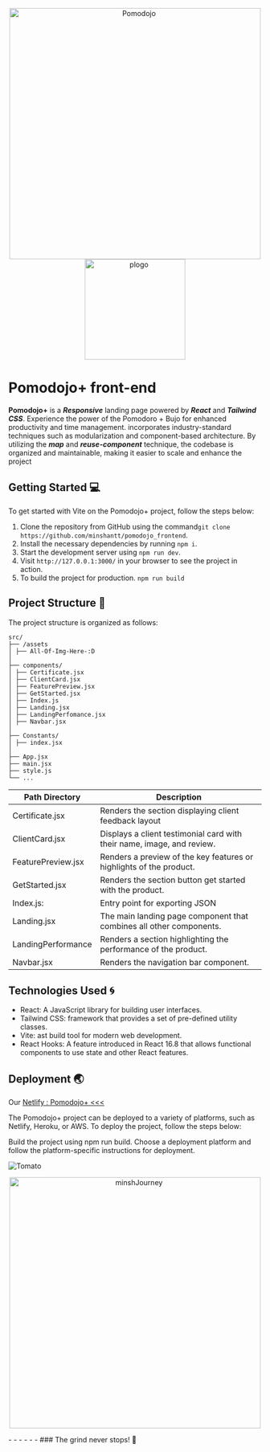 <p align="center">
  <img src="https://lh3.googleusercontent.com/fife/APg5EOa9rZdtZ5ncgVnjWHxqXqWz9Wz9CCiKYcg6i19kHK6qXIRVSt6d7ans4y1gF-mjOlpIMygds7GjTulBxTKHZMdmissHmYjjgAH-JDSx9nM7dr_zC2uQje2XB9YGVLhqcuVwFjgMgb57JOC9wwxt-RnOGZjjwF43GtPIkZ7oXsU5qaB4UAazbUNkTsu-C7SqIieN8A8mErrj-MPYKRr76mQALsiZCm1UKHCC0j45MQHUKdA3d03o0gwTkjd942gyILiggmEC9SHO2ok69mebq3jR1Z1xowaCUew-ebckKRiTYOlIulHQwxiskOA0c4pSmzce3ic54xLYY_1IVp6gppWYbV2nLtci4G0MEPzTclj8X1_Q-Nou7IHBB7PpqropPRvyB20IUfEAiQqgeiOlf3XfeGxKdC7EJDDgk6V1SnA-Bo-KXAnymPDEZfoq7mqQIIbQUad34Pc64lmBPR_GbzWc0Qj9m88uXXv9VnkIa3LstyOB2etv0038deKPV-CJC__sKL83MaGeJNwzXtzvdVnZNdJfgO3NW6LuCF5tyiyz502TtotCzu9XLFb3Tw6EiigxxsMbo1R1FlYhqR9RrY8NcCr102WAQ5q_IrHeTyvtnYny4ugilgCtN155rLZW3TxNWQ7LnN6j2Hyu6S9ti5SMeUo23jtEhn6hcg0zaJWKPtP1u40zooaAjZZdVU_1L7bP4a5uprUFTMOKTsepJBVd5N8bnfBw7GuzbPeijNsbIRZq3GgUBpC4iA0cvgcCqGTul57WagnZ0djwDOvMddW3hV57CNwSVPnoAwWh_JE5rTy9XeqVdPVlXrsFJFuxTQb5sInAgknJxrq9_qwNoR_dfZhxsRJXg0fikqX6QYPb_CeL6mkuIHEf_U_KbSjXDXJvisTCLYmzXY4CzyLGGhmQrwtcRFNPvn0bL9FY4y6rjPqs54xIAQb6DcKYGDHKtl0uta29Td3kuTwbOtRHJ16u_-9BhcUD-QS-BXwLvjQCU1y7yVmLSMrC3a472Q69YPw8tE6qRT_bQauFK1p5tWMkKJUULkWiF6aSa9tG3hO1gT9__er2tlm71LGCkRYPQA-sPJTqXbDTrqRzE4JZHCQmDr-0-jZ82WjYJ8s0F1Scx_HdsK76Gq7dAGMsYr8bCM6Gf7MZmhtVaSqzOvoD5lFTcXZk3aY-Vleq5yaOetX65Mhcri_ofAXmv7X3A5vQcFsgXb0gzgo_HI6TJfRV8071ma15OG_8Op6uolQX0VyNA_esKm82T0bNNeGGY_VeC0xGRc27gU95wI61eH1q8KQOvS9L69yPLIjSj-qkkDxNi__G-SsktwNN_ZeZ9Baepue8wHtEBOQsll1ZbvoOjPhg8o_-wCU6iQu0wTkceuLTnp4A4UT9qmkciJ_6KLjN6H2AOxVS6FBTKHBd171GXJTxoE48bsNmOy_bysEqmLMsaOg0gj-naGimf1A4uHUPybzwvzQPP02IbLgYs4Nn_y5ttQ53pX9nE3mPO9TkCKymmCZZj6VxGWIzC7hiLWWPYOPqvKis9XQ7XD6OlDW_V3wTQrHwwpaLFVCaz1uuVBWN44s9WH4ARMf5W6zM-Hv_zj_3n9t-kbvP-b96osDiMrkOTcSA1ld_V3mn5PH_rFgvQw=w1920-h1080" alt="Pomodojo" width="500px"><br/>
  <img src='https://lh3.googleusercontent.com/u/4/drive-viewer/AFGJ81o7a6zRm0smcQADhMddQ6MBZCtPejjrLaxKddv3F9SAHyVlk189lSWfUNGPHT3e75tGJNIintBAKyaWwGBtBNQM_1BGug=w1534-h751' alt='plogo' width="200px" >
</p>

# Pomodojo+ front-end

**Pomodojo+** is a **_Responsive_** landing page powered by **_React_** and
**_Tailwind CSS_**. Experience the power of the Pomodoro + Bujo for enhanced
productivity and time management. incorporates industry-standard techniques such
as modularization and component-based architecture. By utilizing the **_map_**
and **_reuse-component_** technique, the codebase is organized and maintainable,
making it easier to scale and enhance the project

## Getting Started 💻

To get started with Vite on the Pomodojo+ project, follow the steps below:

1. Clone the repository from GitHub using the
   command`git clone https://github.com/minshantt/pomodojo_frontend`.
2. Install the necessary dependencies by running `npm i`.
3. Start the development server using `npm run dev`.
4. Visit `http://127.0.0.1:3000/` in your browser to see the project in action.
5. To build the project for production. `npm run build`

## Project Structure 🏨

The project structure is organized as follows:

```structure_directory
src/
├── /assets
│ ├── All-Of-Img-Here-:D
│
├── components/
│ ├── Certificate.jsx
│ ├── ClientCard.jsx
│ ├── FeaturePreview.jsx
│ ├── GetStarted.jsx
│ ├── Index.js
│ ├── Landing.jsx
│ ├── LandingPerfomance.jsx
│ ├── Navbar.jsx
│
├── Constants/
│ ├── index.jsx
│
├── App.jsx
├── main.jsx
├── style.js
└── ...
```

| Path Directory     | Description                                                            |
| ------------------ | ---------------------------------------------------------------------- |
| Certificate.jsx    | Renders the section displaying client feedback layout                  |
| ClientCard.jsx     | Displays a client testimonial card with their name, image, and review. |
| FeaturePreview.jsx | Renders a preview of the key features or highlights of the product.    |
| GetStarted.jsx     | Renders the section button get started with the product.               |
| Index.js:          | Entry point for exporting JSON                                         |
| Landing.jsx        | The main landing page component that combines all other components.    |
| LandingPerformance | Renders a section highlighting the performance of the product.         |
| Navbar.jsx         | Renders the navigation bar component.                                  |

## Technologies Used 🌀

- React: A JavaScript library for building user interfaces.
- Tailwind CSS: framework that provides a set of pre-defined utility classes.
- Vite: ast build tool for modern web development.
- React Hooks: A feature introduced in React 16.8 that allows functional
  components to use state and other React features.

## Deployment 🌏

Our [Netlify : Pomodojo+ <<<](https://minshantt-pomodojo.netlify.app.com)

The Pomodojo+ project can be deployed to a variety of platforms, such as
Netlify, Heroku, or AWS. To deploy the project, follow the steps below:

Build the project using npm run build. Choose a deployment platform and follow
the platform-specific instructions for deployment.

![Tomato](https://media.giphy.com/media/vhmqZP2vm1Nfy/giphy.gif)

<p align="center">
  <img src="https://media.giphy.com/media/1S3LLQcR52Oskgrrui/giphy.gif" alt="minshJourney" width="500px">
</p>
- - - - - - ### The grind never stops! 💭
